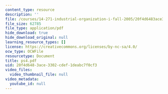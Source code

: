 ```yaml
---
content_type: resource
description: ''
file: /courses/14-271-industrial-organization-i-fall-2005/20f4d6483ace3302cdef1deabc7f0cf3_ps4.pdf
file_size: 62785
file_type: application/pdf
hide_download: true
hide_download_original: null
learning_resource_types: []
license: https://creativecommons.org/licenses/by-nc-sa/4.0/
ocw_type: OCWFile
resourcetype: Document
title: ps4.pdf
uid: 20f4d648-3ace-3302-cdef-1deabc7f0cf3
video_files:
  video_thumbnail_file: null
video_metadata:
  youtube_id: null
---
```

